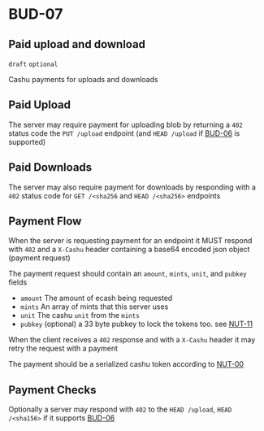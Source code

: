 BUD-07
======

Paid upload and download
------------------------

`draft` `optional`

Cashu payments for uploads and downloads

## Paid Upload

The server may require payment for uploading blob by returning a `402` status code the `PUT /upload` endpoint (and `HEAD /upload` if [BUD-06](./06.md) is supported)

## Paid Downloads

The server may also require payment for downloads by responding with a `402` status code for `GET /<sha256` and `HEAD /<sha256>` endpoints

## Payment Flow

When the server is requesting payment for an endpoint it MUST respond with `402` and a `X-Cashu` header containing a base64 encoded json object (payment request)

The payment request should contain an `amount`, `mints`, `unit`, and `pubkey` fields

 - `amount` The amount of ecash being requested
 - `mints` An array of mints that this server uses
 - `unit` The cashu `unit` from the `mints`
 - `pubkey` (optional) a 33 byte pubkey to lock the tokens too. see [NUT-11](https://github.com/cashubtc/nuts/blob/main/11.md)

When the client receives a `402` response and with a `X-Cashu` header it may retry the request with a payment

The payment should be a serialized cashu token according to [NUT-00](https://github.com/cashubtc/nuts/blob/main/00.md#v4-tokens)

## Payment Checks

Optionally a server may respond with `402` to the `HEAD /upload`, `HEAD /<sha156>` if it supports [BUD-06](./06.md)
